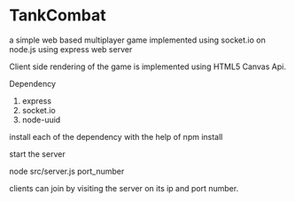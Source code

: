 # TankCombat

a simple web based multiplayer game implemented using socket.io on node.js using express web server

Client side rendering of the game is implemented using HTML5 Canvas Api.

Dependency

1) express  
2) socket.io
3) node-uuid

install each of the dependency with the help of npm install <dependency-name> 

start the server

node src/server.js port_number

clients can join by visiting the server on its ip and port number.
